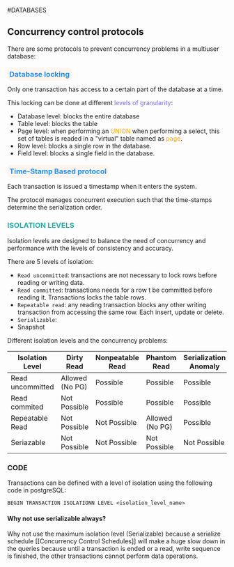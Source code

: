 #DATABASES 

## Concurrency control protocols

There are some protocols to prevent concurrency problems in a multiuser database: 

### <span style="color:DodgerBlue; background-color:SeaShell; border-radius:0.5rem;padding:0.3rem;">Database locking</span>

Only one transaction has access to a certain part of the database at a time. 

This locking can be done at different <span style="color:MediumSlateBlue;">levels of granularity</span>: 

* Database level: blocks the entire database
* Table level: blocks the table 
* Page level: when performing an <span style="color:orange;">UNION</span> when performing a select, this set of tables is readed in a "virtual" table named as <span style="color:orange;">page</span>. 
* Row level: blocks a single row in the database. 
* Field level: blocks a single field in the database. 
### <span style="color:DodgerBlue; background-color:SeaShell; border-radius:0.5rem;padding:0.3rem;">Time-Stamp Based protocol</span>

Each transaction is issued a timestamp when it enters the system. 

The protocol manages concurrent execution such that the time-stamps determine the serialization order. 


### <span style="color:LightSeaGreen;">ISOLATION LEVELS</span>

Isolation levels are designed to balance the need of concurrency and performance with the levels of consistency and accuracy. 

There are 5 levels of isolation: 

* `Read uncommitted`: transactions are not necessary to lock rows before reading or writing data. 
* `Read committed`: transactions needs for a row t be committed before reading it. Transactions locks the table rows. 
* `Repeatable read`: any reading transaction blocks any other writing transaction from accessing the same row. Each insert, update or delete. 
* `Serializable`: 
* Snapshot

Different isolation levels and the concurrency problems: 

| Isolation Level  | Dirty Read      | Nonpeatable Read | Phantom Read    | Serialization Anomaly |
| ---------------- | --------------- | ---------------- | --------------- | --------------------- |
| Read uncommitted | Allowed (No PG) | Possible         | Possible        | Possible              |
| Read commited    | Not Possible    | Possible         | Possible        | Possible              |
| Repeatable Read  | Not Possible    | Not Possible     | Allowed (No PG) | Possible              |
| Seriazable       | Not Possible    | Not Possible     | Not Possible    | Not Possible          |


### CODE

Transactions can be defined with a level of isolation using the following code in postgreSQL: 

```PostgreSQL
BEGIN TRANSACTION ISOLATIONN LEVEL <isolation_level_name>
```

#### Why not use serializable always? 

Why not use the maximum isolation level (Serializable) because a serialize schedule [[Concurrency Control Schedules]] will make a huge slow down in the queries because until a transaction is ended or a read, write sequence is finished, the other transactions cannot perform data operations. 




